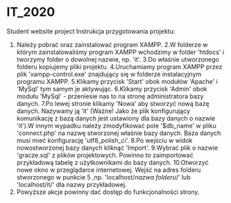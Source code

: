 # IT_2020
Student website project
Instrukcja przygotowania projektu:
1. Należy pobrać oraz zainstalować program XAMPP.
2.W folderze w którym zainstalowaliśmy program XAMPP wchodzimy w folder 'htdocs' i tworzymy folder o dowolnej nazwie, np. 'it'.
3.Do właśnie utworzonego folderu kopiujemy pliki projektu.
4.Uruchamiamy program XAMPP przez plik 'xampp-control.exe' znajdujący się w folderze instalacyjnym programu XAMPP.
5.Klikamy przycisk 'Start' obok modułów 'Apache' i 'MySql' tym samym je aktywując.
6.Klikamy przycisk 'Admin' obok modułu 'MySql' - przeniesie nas to na stronę administratora bazy danych.
7.Po lewej stronie klikamy 'Nowa' aby stworzyć nową bazę danych. Nazywamy ją 'it' (Ważne! Jako że plik konfigurujący komunikację z bazą danych jest ustawiony dla bazy danych o nazwie 'it').W innym wypadku należy zmodyfikować pole '$db_name' w pliku 'connect.php' na nazwę stworzonej właśnie bazy danych. Baza danych musi mieć konfigurację 'utf8_polish_ci'.
8.Po wejściu w widok nowostworzonej bazy danych kliknąć 'Import'.
9.Wybrać plik o nazwie 'gracze.sql' z plików projektowych. Powinno to zaimportować przykładową tabelę z użytkownikami do bazy danych.
10.Otworzyć nowe okno w przeglądarce internetowej. Wejść na adres folderu stworzonego w punkcie 5 ,np. 'localhost/*nazwa folderu*/' lub 'localhost/it/' dla nazwy przykładowej.
11. Powyższe akcje powinny dać dostęp do funkcjonalności strony.
